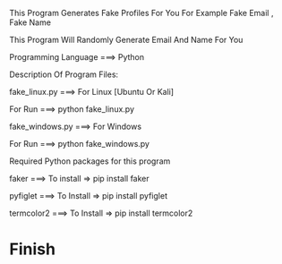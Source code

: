 This Program Generates Fake Profiles For You For Example Fake Email , Fake Name

This Program Will Randomly Generate Email And Name For You

Programming Language ===> Python 

Description Of Program Files:

fake_linux.py ===> For Linux [Ubuntu Or Kali]

For Run ===> python fake_linux.py

fake_windows.py ===> For Windows

For Run ===> python fake_windows.py

Required Python packages for this program

faker ===> To install => pip install faker

pyfiglet ===> To Install => pip install pyfiglet

termcolor2 ===> To Install => pip install termcolor2

# Finish 
